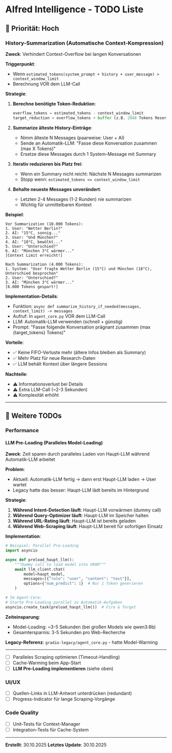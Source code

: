 # AIfred Intelligence - TODO Liste

## 🚀 Priorität: Hoch

### History-Summarization (Automatische Context-Kompression)

**Zweck**: Verhindert Context-Overflow bei langen Konversationen

**Triggerpunkt**:
- Wenn `estimated_tokens(system_prompt + history + user_message) > context_window_limit`
- Berechnung VOR dem LLM-Call

**Strategie**:
1. **Berechne benötigte Token-Reduktion**:
   ```python
   overflow_tokens = estimated_tokens - context_window_limit
   target_reduction = overflow_tokens + buffer (z.B. 2048 Tokens Reserve)
   ```

2. **Summarize älteste History-Einträge**:
   - Nimm älteste N Messages (paarweise: User + AI)
   - Sende an Automatik-LLM: "Fasse diese Konversation zusammen (max X Tokens)"
   - Ersetze diese Messages durch 1 System-Message mit Summary

3. **Iterativ reduzieren bis Platz frei**:
   - Wenn ein Summary nicht reicht: Nächste N Messages summarizen
   - Stopp wenn: `estimated_tokens <= context_window_limit`

4. **Behalte neueste Messages unverändert**:
   - Letzten 2-4 Messages (1-2 Runden) nie summarizen
   - Wichtig für unmittelbaren Kontext

**Beispiel**:
```
Vor Summarization (10.000 Tokens):
1. User: "Wetter Berlin?"
2. AI: "15°C, sonnig..."
3. User: "Und München?"
4. AI: "18°C, bewölkt..."
5. User: "Unterschied?"
6. AI: "München 3°C wärmer..."
[Context Limit erreicht!]

Nach Summarization (4.000 Tokens):
1. System: "User fragte Wetter Berlin (15°C) und München (18°C), Unterschied besprochen"
2. User: "Unterschied?"
3. AI: "München 3°C wärmer..."
[6.000 Tokens gespart!]
```

**Implementation-Details**:
- Funktion: `async def summarize_history_if_needed(messages, context_limit) -> messages`
- Aufruf: In `agent_core.py` VOR dem LLM-Call
- LLM: Automatik-LLM verwenden (schnell + günstig)
- Prompt: "Fasse folgende Konversation prägnant zusammen (max {target_tokens} Tokens)"

**Vorteile**:
- ✅ Keine FIFO-Verluste mehr (ältere Infos bleiben als Summary)
- ✅ Mehr Platz für neue Research-Daten
- ✅ LLM behält Kontext über längere Sessions

**Nachteile**:
- ⚠️ Informationsverlust bei Details
- ⚠️ Extra LLM-Call (~2-3 Sekunden)
- ⚠️ Komplexität erhöht

---

## 🔧 Weitere TODOs

### Performance

#### LLM Pre-Loading (Paralleles Model-Loading)

**Zweck**: Zeit sparen durch paralleles Laden von Haupt-LLM während Automatik-LLM arbeitet

**Problem**:
- Aktuell: Automatik-LLM fertig → dann erst Haupt-LLM laden → User wartet
- Legacy hatte das besser: Haupt-LLM lädt bereits im Hintergrund

**Strategie**:
1. **Während Intent-Detection läuft**: Haupt-LLM vorwärmen (dummy call)
2. **Während Query-Optimizer läuft**: Haupt-LLM im Speicher halten
3. **Während URL-Rating läuft**: Haupt-LLM ist bereits geladen
4. **Während Web-Scraping läuft**: Haupt-LLM bereit für sofortigen Einsatz

**Implementation**:
```python
# Beispiel: Parallel Pre-Loading
import asyncio

async def preload_haupt_llm():
    """Dummy call to load model into VRAM"""
    await llm_client.chat(
        model=haupt_model,
        messages=[{"role": "user", "content": "test"}],
        options={"num_predict": 1}  # Nur 1 Token generieren
    )

# Im Agent-Core:
# Starte Pre-Loading parallel zu Automatik-Aufgaben
asyncio.create_task(preload_haupt_llm())  # Fire & forget
```

**Zeiteinsparung**:
- Model-Loading: ~3-5 Sekunden (bei großen Models wie qwen3:8b)
- Gesamtersparnis: 3-5 Sekunden pro Web-Recherche

**Legacy-Referenz**: `gradio-legacy/agent_core.py` - hatte Model-Warming

---

- [ ] Paralleles Scraping optimieren (Timeout-Handling)
- [ ] Cache-Warming beim App-Start
- [ ] **LLM Pre-Loading implementieren** (siehe oben)

### UI/UX
- [ ] Quellen-Links in LLM-Antwort unterdrücken (redundant)
- [ ] Progress-Indicator für lange Scraping-Vorgänge

### Code Quality
- [ ] Unit-Tests für Context-Manager
- [ ] Integration-Tests für Cache-System

---

**Erstellt**: 30.10.2025
**Letztes Update**: 30.10.2025
